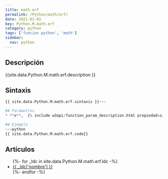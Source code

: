 ```yaml
---
title: math.erf
permalink: /Python/math/erf/
date: 2021-01-01
key: Python.M.math.erf
category: python
tags: ['funcion python', 'math']
sidebar: 
  nav: python
---
```


## Descripción
{{site.data.Python.M.math.erf.description }}

## Sintaxis
~~~python
{{ site.data.Python.M.math.erf.sintaxis }}~~~

## Parámetros
* **x**,  {% include w3api/function_param_description.html propiedad=site.data.Python.M.math.erf valor="x" %}

## Ejemplo
~~~python
{{ site.data.Python.M.math.erf.code}}
~~~

## Artículos
<ul>
{%- for _ldc in site.data.Python.M.math.erf.ldc -%}
   <li>
       <a href="{{_ldc['url'] }}">{{ _ldc['nombre'] }}</a>
   </li>
{%- endfor -%}
</ul>
